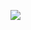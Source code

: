 ![](https://github-readme-stats.vercel.app/api?username=HalseySpicy&show_icons=true&hide_border=true)